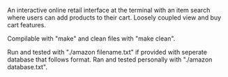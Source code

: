 An interactive online retail interface at the terminal with an item search where users can add products to their cart. Loosely coupled view and buy cart features.

Compilable with "make" and clean files with "make clean".

Run and tested with "./amazon filename.txt" if provided with seperate database that follows format.
Ran and tested personally with "./amazon database.txt".
